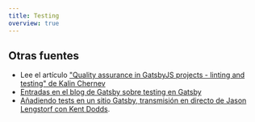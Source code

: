 ```yaml
---
title: Testing
overview: true
---
```


<GuideList slug={props.slug} />

## Otras fuentes

- Lee el artículo ["Quality assurance in GatsbyJS projects - linting and testing" de Kalin Chernev](https://kalinchernev.github.io/gatsbyjs-qa-linting-testing/)
- [Entradas en el blog de Gatsby sobre testing en Gatsby](/blog/tags/testing)
- [Añadiendo tests en un sitio Gatsby, transmisión en directo de Jason Lengstorf con Kent Dodds](https://www.youtube.com/watch?v=BzRAYt7BHRw&t=2024s).
